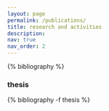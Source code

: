 ```yaml
---
layout: page
permalink: /publications/
title: research and activities
description: 
nav: true
nav_order: 2
---
```


<!-- _pages/publications.md -->
<div class="publications">

{% bibliography %}
</div>

### thesis

<div class="publications">
{% bibliography -f thesis %}

</div>
